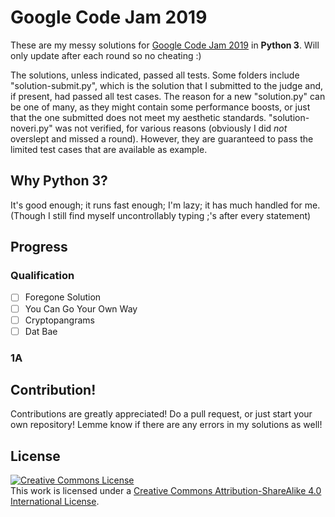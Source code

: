 # Google Code Jam 2019
These are my messy solutions for
[Google Code Jam 2019](https://codingcompetitions.withgoogle.com/codejam/schedule)
in **Python 3**. Will only update after each round so no cheating :)

The solutions, unless indicated, passed all tests. Some folders include
"solution-submit.py", which is the solution that I submitted to the judge and,
if present, had passed all test cases. The reason for a new "solution.py" can
be one of many, as they might contain some performance boosts, or just that
the one submitted does not meet my aesthetic standards. "solution-noveri.py"
was not verified, for various reasons (obviously I did *not* overslept and
missed a round). However, they are guaranteed to pass the limited test cases
that are available as example.

## Why Python 3?
It's good enough; it runs fast enough; I'm lazy; it has much handled for me.
(Though I still find myself uncontrollably typing ;'s after every statement)

## Progress

### Qualification
- [ ] Foregone Solution
- [ ] You Can Go Your Own Way
- [ ] Cryptopangrams
- [ ] Dat Bae

### 1A

## Contribution!
Contributions are greatly appreciated! Do a pull request, or just start your
own repository! Lemme know if there are any errors in my solutions as well!

## License
<a rel="license" href="http://creativecommons.org/licenses/by-sa/4.0/"><img alt="Creative Commons License" style="border-width:0" src="https://i.creativecommons.org/l/by-sa/4.0/88x31.png" /></a><br />This work is licensed under a <a rel="license" href="http://creativecommons.org/licenses/by-sa/4.0/">Creative Commons Attribution-ShareAlike 4.0 International License</a>.
